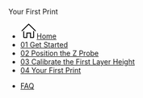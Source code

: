 Your First Print
- [![](../assets/home.svg)Home](/)
- [01 Get Started](./)
- [02 Position the Z Probe](02-position-the-z-probe)
- [03 Calibrate the First Layer Height](03-calibrate-first-layer)
- [04 Your First Print](04-first-print)
<!-- - [05 Print All the Things](05-print-all-things) -->
- [FAQ](FAQ)